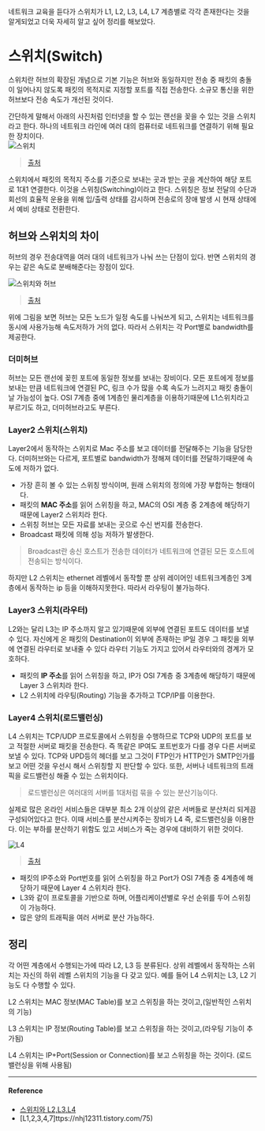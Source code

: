 네트워크 교육을 듣다가 스위치가 L1, L2, L3, L4, L7 계층별로 각각 존재한다는 것을 알게되었고 더욱 자세히 알고 싶어 정리를 해보았다.

# 스위치(Switch)
스위치란 허브의 확장된 개념으로 기본 기능은 허브와 동일하지만 전송 중 패킷의 충돌이 일어나지 않도록 패킷의 목적지로 지정할 포트를 직접 전송한다. 소규모 통신을 위한 허브보다 전송 속도가 개선된 것이다. 

간단하게 말해서 아래의 사진처럼 인터넷을 할 수 있는 랜선을 꽂을 수 있는 것을 스위치라고 한다. 하나의 네트워크 라인에 여러 대의 컴퓨터로 네트워크를 연결하기 위해 필요한 장치이다.  
![스위치](https://user-images.githubusercontent.com/43868540/104828040-9c99b080-58a8-11eb-8c1b-19e30b8ab9d8.PNG)

> [출처](https://nhj12311.tistory.com/75)

스위치에서 패킷의 목적지 주소를 기준으로 보내는 곳과 받는 곳을 계산하여 해당 포트로 1대1 연결한다. 이것을 스위칭(Switching)이라고 한다.
스위칭은 정보 전달의 수단과 회선의 효율적 운용을 위해 입/출력 상태를 감시하며 전송로의 장애 발생 시 현재 상태에서 예비 상태로 전환한다. 

## 허브와 스위치의 차이
허브의 경우 전송대역을 여러 대의 네트워크가 나눠 쓰는 단점이 있다. 반면 스위치의 경우는 같은 속도로 분배해준다는 장점이 있다.

![스위치와 허브](https://user-images.githubusercontent.com/43868540/104828795-5cd6c700-58b0-11eb-9c5c-c18f53c02339.PNG)

> [출처](https://siran.tistory.com/205)

위에 그림을 보면 허브는 모든 노드가 일정 속도를 나눠쓰게 되고, 스위치는 네트워크를 동시에 사용가능해 속도저하가 거의 없다. 따라서 스위치는 각 Port별로 bandwidth를 제공한다.  

### 더미허브
허브는 모든 랜선에 꽂힌 포트에 동일한 정보를 보내는 장비이다. 모든 포트에게 정보를 보내는 만큼 네트워크에 연결된 PC, 링크 수가 많을 수록 속도가 느려지고 패킷 충돌이 날 가능성이 높다. OSI 7계층 중에 1계층인 물리계층을 이용하기때문에 L1스위치라고 부르기도 하고, 더미허브라고도 부른다.

### Layer2 스위치(스위치)
Layer2에서 동작하는 스위치로 Mac 주소를 보고 데이터를 전달해주는 기능을 담당한다.  더미허브와는 다르게, 포트별로 bandwidth가 정해져 데이터를 전달하기때문에 속도에 저하가 없다. 

- 가장 흔히 볼 수 있는 스위칭 방식이며, 원래 스위치의 정의에 가장 부합하는 형태이다. 
- 패킷의 **MAC 주소**를 읽어 스위칭을 하고, MAC의 OSI 계층 중 2계층에 해당하기 때문에 Layer2 스위치라 한다. 
- 스위칭 허브는 모든 자료를 보내는 곳으로 수신 번지를 전송한다. 
- Broadcast 패킷에 의해 성능 저하가 발생한다. 
> Broadcast란 송신 호스트가 전송한 데이터가 네트워크에 연결된 모든 호스트에 전송되는 방식이다.

하지만 L2 스위치는 ethernet 레벨에서 동작할 뿐 상위 레이어인 네트워크계층인 3계층에서 동작하는 ip 등을 이해하지못한다. 따라서 라우팅이 불가능하다. 

### Layer3 스위치(라우터)
L2와는 달리 L3는 IP 주소까지 알고 있기때문에 외부에 연결된 포트도 데이터를 보낼 수 있다.
자신에게 온 패킷의 Destination이 외부에 존재하는 IP일 경우 그 패킷을 외부에 연결된 라우터로 보내줄 수 있다 라우터 기능도 가지고 있어서 라우터와의 경계가 모호하다. 

- 패킷의 **IP 주소**를 읽어 스위칭을 하고, IP가 OSI 7계층 중 3계층에 해당하기 때문에 Layer 3 스위치라 한다. 
- L2 스위치에 라우팅(Routing) 기능을 추가하고 TCP/IP를 이용한다.

### Layer4 스위치(로드밸런싱)
L4 스위치는 TCP/UDP 프로토콜에서 스위칭을 수행하므로 TCP와 UDP의 포트를 보고 적절한 서버로 패킷을 전송한다. 즉 똑같은 IP여도 포트번호가 다를 경우 다른 서버로 보낼 수 있다. 
TCP와 UPD등의 헤더를 보고 그것이 FTP인가 HTTP인가 SMTP인가를 보고 어떤 것을 우선시 해서 스위칭할 지 판단할 수 있다. 또한, 서버나 네트워크의 트래픽을 로드밸런싱 해줄 수 있는 스위치이다. 
> 로드밸런싱은 여러대의 서버를 1대처럼 묶을 수 있는 분산기능이다.

실제로 많은 온라인 서비스들은 대부분 최소 2개 이상의 같은 서버들로 분산처리 되게끔 구성되어있다고 한다. 이때 서비스를 분산시켜주는 장비가 L4 즉, 로드밸런싱을 이용한다. 이는 부하를 분산하기 위함도 있고 서비스가 죽는 경우에 대비하기 위한 것이다.

![L4](https://user-images.githubusercontent.com/43868540/104828573-3ca60880-58ae-11eb-8ba1-5e98db78c670.PNG)

> [출처](https://klero.tistory.com/entry/L2-L3-L4-L7-%EC%8A%A4%EC%9C%84%EC%B9%98-%EA%B5%AC%EB%B6%84-%EB%B0%8F-%EA%B8%B0%EB%B3%B8%EC%A0%81%EC%9D%B8-%EC%84%A4%EB%AA%85)

- 패킷의 IP주소와 Port번호를 읽어 스위칭을 하고 Port가 OSI 7계층 중 4계층에 해당하기 때문에 Layer 4 스위치라 한다. 
- L3와 같이 프로토콜을 기반으로 하며, 어플리케이션별로 우선 순위를 두어 스위칭이 가능하다.
- 많은 양의 트래픽을 여러 서버로 분산 가능하다.


## 정리
각 어떤 계층에서 수행되는가에 따라 L2, L3 등 분류된다.
상위 레벨에서 동작하는 스위치는 자신의 하위 레벨 스위치의 기능을 다 갖고 있다. 예를 들어 L4 스위치는 L3, L2 기능도 다 수행할 수 있다.

L2 스위치는 MAC 정보(MAC Table)를 보고 스위칭을 하는 것이고,(일반적인 스위치의 기능)

L3 스위치는 IP 정보(Routing Table)를 보고 스위칭을 하는 것이고,(라우팅 기능이 추가됨)

L4 스위치는 IP+Port(Session or Connection)를 보고 스위칭을 하는 것이다. (로드밸런싱을 위해 사용됨) 

----
#### Reference
- [스위치와 L2,L3,L4](https://startingpitcher.tistory.com/8)
- [L1,2,3,4,7]ttps://nhj12311.tistory.com/75)
